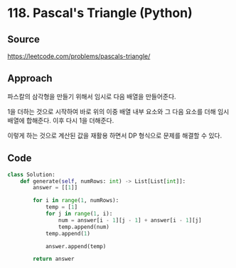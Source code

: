 # 118. Pascal's Triangle (Python)

## Source

https://leetcode.com/problems/pascals-triangle/

## Approach

파스칼의 삼각형을 만들기 위해서 임시로 다음 배열을 만들어준다.

1을 더하는 것으로 시작하여 바로 위의 이중 배열 내부 요소와 그 다음 요소를 더해 임시 배열에 합해준다. 이후 다시 1을 더해준다.

이렇게 하는 것으로 계산된 값을 재활용 하면서 DP 형식으로 문제를 해결할 수 있다.

## Code

```python
class Solution:
    def generate(self, numRows: int) -> List[List[int]]:
        answer = [[1]]

        for i in range(1, numRows):
            temp = [1]
            for j in range(1, i):
                num = answer[i - 1][j - 1] + answer[i - 1][j]
                temp.append(num)
            temp.append(1)

            answer.append(temp)

        return answer
```
